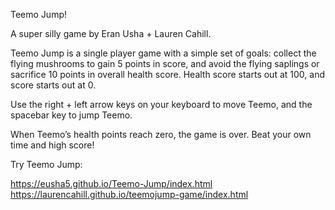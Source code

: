 Teemo Jump!

A super silly game by Eran Usha  + Lauren Cahill.

Teemo Jump is a single player game with a simple set of goals: collect the flying mushrooms to gain 5 points in score, and avoid the flying saplings or sacrifice 10 points in overall health score. Health score starts out at 100, and score starts out at 0.

Use the right + left arrow keys on your keyboard to move Teemo, and the spacebar key to jump Teemo. 

When Teemo’s health points reach zero, the game is over. Beat your own time and high score! 

Try Teemo Jump: 

https://eusha5.github.io/Teemo-Jump/index.html
https://laurencahill.github.io/teemojump-game/index.html
